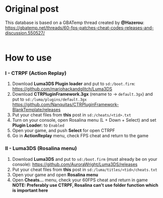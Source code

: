 # Original post
This database is based on a GBATemp thread created by **@Hazerou**:
<br>https://gbatemp.net/threads/60-fps-patches-cheat-codes-releases-and-discussion.550527/<br><br>


# How to use
### I - CTRPF (Action Replay)
1) Download **Luma3DS Plugin loader** and put to `sd:/boot.firm`:<br>
https://github.com/mariohackandglitch/Luma3DS<br>
2) Download **CTRPluginFramework.3gx** (rename to -> `default.3gx`) and put to `sd:/luma/plugins/default.3gx`<br>
https://github.com/Nanquitas/CTRPluginFramework-BlankTemplate/releases<br>
3) Put your cheat files from **this** post in `sd:/cheats/<tid>.txt`<br>
4) Turn on your console, open Rosalina menu (L + Down + Select) and set **Plugin Loader:** to `Enabled`<br>
5) Open your game, and push **Select** for open CTRPF<br>
6) Go in **ActionReplay** menu, check FPS cheat and return to the game

### II - Luma3DS (Rosalina menu)
1) Download **Luma3DS** and put to `sd:/boot.firm` (must already be on your console):
https://github.com/AuroraWright/Luma3DS/releases<br>
2) Put your cheat files from **this** post in `sd:/luma/titles/<tid>/cheats.txt`<br>
3) Open your game and open **Rosalina menu**<br>
4) Open **Cheats...** menu, check your 60FPS cheat and return in game<br>
**NOTE: Preferably use CTRPF, Rosalina can't use folder function which is important here**
